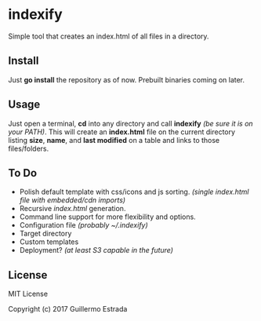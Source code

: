 # indexify
Simple tool that creates an index.html of all files in a directory.

## Install
Just **go install** the repository as of now. Prebuilt binaries coming on later.

## Usage
Just open a terminal, **cd** into any directory and call **indexify** *(be sure it is on your PATH)*. This will create an **index.html** file on the current directory listing **size**, **name**, and **last modified** on a table and links to those files/folders.

## To Do

* Polish default template with css/icons and js sorting. *(single index.html file with embedded/cdn imports)*
* Recursive *index.html* generation.
* Command line support for more flexibility and options.
* Configuration file *(probably ~/.indexify)*
* Target directory
* Custom templates
* Deployment? *(at least S3 capable in the future)*

## License
MIT License

Copyright (c) 2017 Guillermo Estrada

